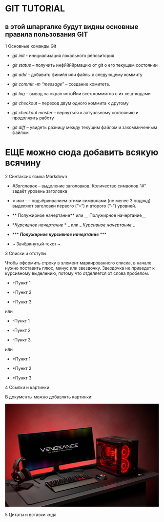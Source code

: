 # GIT TUTORIAL
## в этой шпаргалке будут видны основные правила пользования GIT 
1 Основные команды Git

* *git init* - инициализация локального репозитория

* *git status* – получить инфййййрмацию от git о его текущем состоянии

* *git add* – добавить фииийл или файлы к следующему коммиту

* *git commit -m “message”* – создание комитета.

* *git log* – вывод на экран истоЙии всех коммитов с их хеш-кодами

* *git checkout* – переход  двум одного коммита к другому

* *git checkout master* – вернуться к актуальному состоянию и продолжить работу

* *git diff*  – увидеть разницу между текущим файлом и закоммиченным файлом

# ЕЩЕ можно сюда добавить всякую всячину 



2 Синтаксис языка Markdown

* *#Заголовок* – выделение заголовков. Количество символов “#” задаёт уровень заголовка 

* *= или -* – подчёркиванием этими символами (не менее 3 подряд) выделяют заголовки первого
(“=”) и второго (“-”) уровней.

- ** Полужирное начертание** или __ Полужирное начертание__

 * **Курсивное начертание* * _ или _ _Kурсивное начертание_ _
 
 *   *** ***Полужирное курсивное начертание*** ***

 * ~ ~~Зачёркнутый текст~~ ~

 


 
 3 Списки и отступы

Чтобы оформить строку в элемент маркированного списка, в начале нужно поставить плюс, минус или звездочку. Звездочка не приведет к курсивному выделению, потому что отделяется от слова пробелом.
- +Пункт 1

- +Пункт 2

- +Пункт 3

или

+ -Пункт 1

+ -Пункт 2

+ -Пункт 3

или

* *Пункт 1

* *Пункт 2

* *Пункт 3

4 Ссылки и картинки

В документы можно добавлять картинки:

![Это мог бы быть мой пк](pk.jpg)

5 Цитаты и вставки кода
